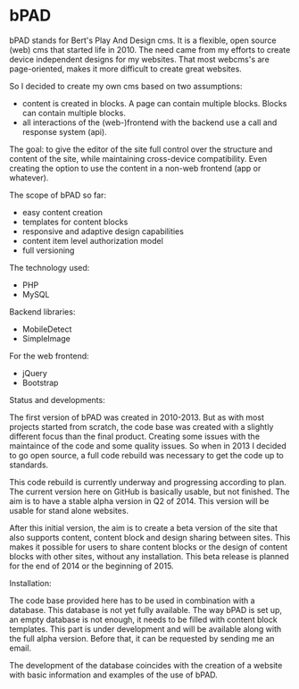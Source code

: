 bPAD
====

bPAD stands for Bert's Play And Design cms. It is a flexible, open source (web) cms that started life in 2010. The need came from my efforts to create device independent designs for my websites. That most webcms's are page-oriented, makes it more difficult to create great websites.

So I decided to create my own cms based on two assumptions:

- content is created in blocks. A page can contain multiple blocks. Blocks can contain multiple blocks.
- all interactions of the (web-)frontend with the backend use a call and response system (api).

The goal: to give the editor of the site full control over the structure and content of the site, while maintaining cross-device compatibility. Even creating the option to use the content in a non-web frontend (app or whatever).

The scope of bPAD so far:

- easy content creation
- templates for content blocks
- responsive and adaptive design capabilities
- content item level authorization model
- full versioning

The technology used:

- PHP
- MySQL

Backend libraries:

- MobileDetect
- SimpleImage

For the web frontend:

- jQuery 
- Bootstrap


Status and developments:

The first version of bPAD was created in 2010-2013. But as with most projects started from scratch, the code base was created with a slightly different focus than the final product. Creating some issues with the maintaince of the code and some quality issues. So when in 2013 I decided to go open source, a full code rebuild was necessary to get the code up to standards.

This code rebuild is currently underway and progressing according to plan. The current version here on GitHub is basically usable, but not finished. The aim is to have a stable alpha version in Q2 of 2014. This version will be usable for stand alone websites.

After this initial version, the aim is to create a beta version of the site that also supports content, content block and design sharing between sites. This makes it possible for users to share content blocks or the design of content blocks with other sites, without any installation. This beta release is planned for the end of 2014 or the beginning of 2015.


Installation:

The code base provided here has to be used in combination with a database. This database is not yet fully available. The way bPAD is set up, an empty database is not enough, it needs to be filled with content block templates. This part is under development and will be available along with the full alpha version. Before that, it can be requested by sending me an email.

The development of the database coincides with the creation of a website with basic information and examples of the use of bPAD.
